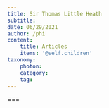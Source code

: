 ```yaml
---
title: Sir Thomas Little Heath
subtitle: 
date: 06/29/2021
author: /phi
content:
    title: Articles
    items: '@self.children'
taxonomy:
    photon:
    category: 
    tag: 
---
```




===


